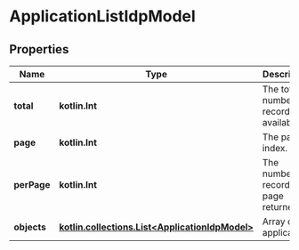 
# ApplicationListIdpModel

## Properties
Name | Type | Description | Notes
------------ | ------------- | ------------- | -------------
**total** | **kotlin.Int** | The total number of records available. | 
**page** | **kotlin.Int** | The page index. | 
**perPage** | **kotlin.Int** | The number of records per page returned. | 
**objects** | [**kotlin.collections.List&lt;ApplicationIdpModel&gt;**](ApplicationIdpModel.md) | Array of applications | 




